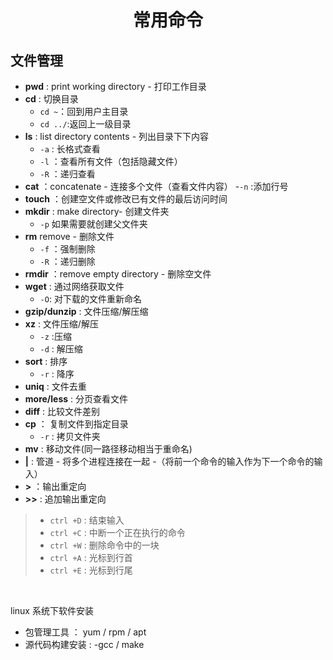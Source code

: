 # <center>常用命令

## 文件管理
- **pwd** : print working directory - 打印工作目录
- **cd** : 切换目录
  - `cd ~`：回到用户主目录
  - `cd ../`:返回上一级目录
- **ls** : list directory contents - 列出目录下下内容
  - `-a` : 长格式查看 
  - `-l` ：查看所有文件（包括隐藏文件）
  - `-R` ：递归查看
- **cat** ：concatenate - 连接多个文件（查看文件内容）
    -`-n` :添加行号
- **touch** ：创建空文件或修改已有文件的最后访问时间
- **mkdir** : make directory-  创建文件夹
  - `-p` 如果需要就创建父文件夹
- **rm** remove - 删除文件
  - `-f` ：强制删除
  - `-R` ：递归删除
- **rmdir** ：remove empty directory - 删除空文件
- **wget** : 通过网络获取文件
  - `-O`: 对下载的文件重新命名
- **gzip/dunzip** : 文件压缩/解压缩
- **xz** : 文件压缩/解压
  - `-z` :压缩
  - `-d` : 解压缩
- **sort** : 排序
  - `-r` : 降序
- **uniq** : 文件去重
- **more/less** : 分页查看文件
- **diff** : 比较文件差别
- **cp** ： 复制文件到指定目录
   - `-r` : 拷贝文件夹
- **mv** : 移动文件(同一路径移动相当于重命名)
- **|** : 管道 - 将多个进程连接在一起 -（将前一个命令的输入作为下一个命令的输入）
- **>** ：输出重定向 
- **>>** : 追加输出重定向
  
> - `ctrl +D` : 结束输入
> - `ctrl +C` : 中断一个正在执行的命令
> - `ctrl +W` : 删除命令中的一块
>-  `ctrl +A` : 光标到行首
>-  `ctrl +E` : 光标到行尾

<br>

linux 系统下软件安装
- 包管理工具 ： yum / rpm / apt
- 源代码构建安装 : -gcc / make 